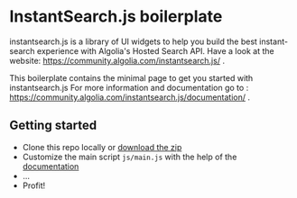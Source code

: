 # InstantSearch.js boilerplate

instantsearch.js is a library of UI widgets to help you build the best
instant-search experience with Algolia's Hosted Search API. Have a look
at the website: https://community.algolia.com/instantsearch.js/ .

This boilerplate contains the minimal page to get you started with
instantsearch.js For more information and documentation go to : 
https://community.algolia.com/instantsearch.js/documentation/ .

## Getting started

 - Clone this repo locally or [download the zip](https://github.com/instantsearch/instantsearch-boilerplate/archive/master.zip)
 - Customize the main script `js/main.js` with the help of the [documentation](https://community.algolia.com/instantsearch.js/documentation/)
 - ...
 - Profit!

